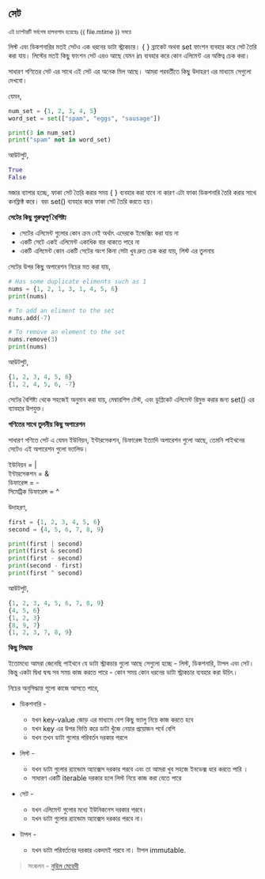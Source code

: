 ## সেট

<sub> এই চ্যাপ্টারটি সর্বশেষ হালনাগাদ হয়েছেঃ {{ file.mtime }} সময়ে </sub>

লিস্ট এবং ডিকশনারির মতই সেটও এক ধরনের ডাটা স্ট্রাকচার। { } ব্র্যাকেট অথবা set ফাংশন ব্যবহার করে সেট তৈরি করা যায়। লিস্টের মতই কিছু ফাংশন সেট এরও আছে যেমন in ব্যবহার করে কোন এলিমেন্ট এর অস্তিত্ব চেক করা। 

সাধারণ গণিতের সেট এর সাথে এই সেট এর অনেক মিল আছে। আমরা পরবর্তীতে কিছু উদাহরণ এর মাধ্যমে সেগুলো দেখবো।   

যেমন,

```python
num_set = {1, 2, 3, 4, 5}
word_set = set(["spam", "eggs", "sausage"])

print(3 in num_set)
print("spam" not in word_set)
```

আউটপুট, 

```python
True
False
```

মজার ব্যাপার হচ্ছে, ফাকা সেট তৈরি করার সময় { } ব্যবহার করা যাবে না কারণ এটা ফাকা ডিকশনারি তৈরি করার সাথে কনফ্লিক্ট করে। বরং set() ব্যবহার করে ফাকা সেট তৈরি করতে হয়।

**সেটের কিছু গুরুত্বপূর্ণ বৈশিষ্ট্য**

* সেটের এলিমেন্ট গুলোর কোন ক্রম নেই অর্থাৎ এদেরকে ইন্ডেক্সিং করা যায় না
* একটি সেটে একই এলিমেন্ট একাধিক বার থাকতে পারে না
* একটি এলিমেন্ট কোন একটি সেটের অংশ কিনা সেটা খুব দ্রুত চেক করা যায়, লিস্ট এর তুলনায়

সেটের উপর কিছু অপারেশন নিচের মত করা যায়,

```python
# Has some duplicate eliments such as 1
nums = {1, 2, 1, 3, 1, 4, 5, 6}
print(nums)

# To add an eliment to the set
nums.add(-7)

# To remove an element to the set
nums.remove(3)
print(nums)
```

আউটপুট,

```python
{1, 2, 3, 4, 5, 6}
{1, 2, 4, 5, 6, -7}
```

সেটের বৈশিষ্ট্য থেকে সহজেই অনুমান করা যায়, মেম্বারশিপ টেস্ট, এবং ডুপ্লিকেট এলিমেন্ট রিমুভ করার জন্য set() এর ব্যাবহার উপযুক্ত। 


**গণিতের সাথে তুলনীয় কিছু অপারেশন**

সাধারণ গণিতে সেট এ যেমন ইউনিয়ন, ইন্টারসেকশন, ডিফারেন্স ইত্যাদি অপারেশন গুলো আছে, তেমনি পাইথনের সেটেও এই অপারেশন গুলো ভ্যালিড।

ইউনিয়ন = |   
ইন্টারসেকশন = &   
ডিফারেন্স = -   
সিমেট্রিক ডিফারেন্স = ^   

উদাহরণ, 


```python
first = {1, 2, 3, 4, 5, 6}
second = {4, 5, 6, 7, 8, 9}

print(first | second)
print(first & second)
print(first - second)
print(second - first)
print(first ^ second)
```

আউটপুট,

```python
{1, 2, 3, 4, 5, 6, 7, 8, 9}
{4, 5, 6}
{1, 2, 3}
{8, 9, 7}
{1, 2, 3, 7, 8, 9}
```

**কিছু সিদ্ধান্ত**

ইতোমধ্যে আমরা জেনেছি পাইথনে যে ডাটা স্ট্রাকচার গুলো আছে সেগুলো হচ্ছে - লিস্ট, ডিকশনারি, টাপল এবং সেট। কিন্তু একটা দ্বিধা দ্বন্দ্ব সব সময় কাজ করতে পারে - কোন সময় কোন ধরনের ডাটা স্ট্রাকচার ব্যবহার করা উচিৎ। 

নিচের অনুসিদ্ধান্ত গুলো কাজে আসতে পারে,

* ডিকশনারি -   
	* যখন key-value জোড় এর মাধ্যমে বেশ কিছু ভ্যালু নিয়ে কাজ করতে হবে
	* যখন key এর উপর ভিত্তি করে ডাটা খুঁজে নেয়ার প্রয়োজন পর্বে বেশি
	* যখন তখন ডাটা গুলোর পরিবর্তন দরকার পরলে

* লিস্ট -    
	*  যখন ডাটা গুলোর র‍্যান্ডোম অ্যাক্সেস দরকার পরবে এবং তা আমরা খুব সহজে ইনডেক্স ধরে করতে পারি । 
	*  সাধারণ একটি iterable দরকার হলে লিস্ট নিয়ে কাজ করা যেতে পারে

* সেট -    
	* যখন এলিমেন্ট গুলোর মধ্যে ইউনিকনেস দরকার পরবে।
	* যখন ডাটা গুলোর র‍্যান্ডোম অ্যাক্সেস দরকার পরবে না।

* টাপল -    
	* যখন ডাটা পরিবর্তনের দরকার একদমই পরবে না। টাপল immutable.


>  সংকলন - [নুহিল মেহেদী](https://nuhil.net)



